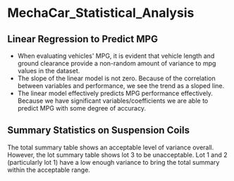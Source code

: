 # MechaCar_Statistical_Analysis

## Linear Regression to Predict MPG
- When evaluating vehicles' MPG, it is evident that vehicle length and ground clearance provide a non-random amount of variance to mpg values in the dataset.
- The slope of the linear model is not zero. Because of the correlation between variables and performance, we see the trend as a sloped line.
- The linear model effectively predicts MPG performance effectively. Because we have significant variables/coefficients we are able to predict MPG with some degree of accuracy.

## Summary Statistics on Suspension Coils
The total summary table shows an acceptable level of variance overall. However, the lot summary table shows lot 3 to be unacceptable. Lot 1 and 2 (particularly lot 1) have a low enough variance to bring the total summary within the acceptable range.

